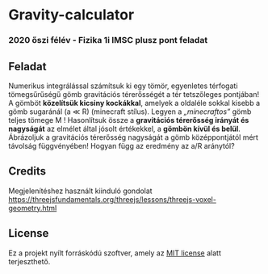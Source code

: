 # Gravity-calculator

### 2020 őszi félév - Fizika 1i IMSC plusz pont feladat

## Feladat

Numerikus integrálással számítsuk ki egy tömör, egyenletes térfogati tömegsűrűségű gömb gravitációs térerősségét a tér tetszőleges pontjában!
A gömböt **közelítsük kicsiny kockákkal**, amelyek a oldaléle sokkal kisebb a gömb sugaránál (a ≪ R) (minecraft stílus).
Legyen a *„minecraftos”* gömb teljes tömege M !
Hasonlítsuk össze a **gravitációs térerősség irányát és nagyságát** az elmélet által jósolt értékekkel, a **gömbön kívül és belül**.
Ábrázoljuk a gravitációs térerősség nagyságát a gömb középpontjától mért távolság függvényében! Hogyan függ az eredmény az a/R aránytól?


## Credits

Megjelenítéshez használt kiinduló gondolat
https://threejsfundamentals.org/threejs/lessons/threejs-voxel-geometry.html

## License

Ez a projekt nyílt forráskódú szoftver, amely az [MIT license](https://opensource.org/licenses/MIT) alatt terjeszthető.
